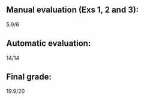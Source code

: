 ## Manual evaluation (Exs 1, 2 and 3):
5.9/6

## Automatic evaluation:
14/14

## Final grade:
19.9/20